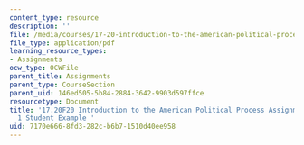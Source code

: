 ```yaml
---
content_type: resource
description: ''
file: /media/courses/17-20-introduction-to-the-american-political-process-fall-2020/7170e6668fd3282cb6b71510d40ee958_MIT17_20F20_Paper1_Example.pdf
file_type: application/pdf
learning_resource_types:
- Assignments
ocw_type: OCWFile
parent_title: Assignments
parent_type: CourseSection
parent_uid: 146ed505-5b84-2884-3642-9903d597ffce
resourcetype: Document
title: '17.20F20 Introduction to the American Political Process Assignments: Paper
  1 Student Example '
uid: 7170e666-8fd3-282c-b6b7-1510d40ee958
---
```

